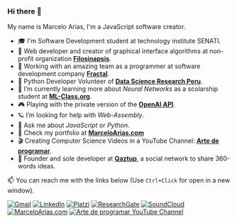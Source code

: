### Hi there 👋

My name is Marcelo Arias, I'm a JavaScript software creator.

- 🎓 I'm Software Development student at technology institute SENATI.
- 🔬 Web developer and creator of graphical interface algorithms at non-profit organization **[Filosinapsis](https://github.com/Filosinapsis/)**.
- 🤖 Working with an amazing team as a programmer at software development company **[Fractal](https://www.linkedin.com/in/celer-s-a-c-98b270a9/)**.
- 🧠 Python Developer Volunteer of **[Data Science Research Peru](https://www.datascience.pe/)**.
- 🔭 I’m currently learning more about *Neural Networks* as a scolarship student at **[ML-Class.org](http://ml-class.org/)**.
- 🎮 Playing with the private version of the **[OpenAI API](https://beta.openai.com/)**.
- 🪐 I’m looking for help with *Web-Assembly*.
- 💬 Ask me about *JavaScript* or *Python*.
- 📡 Check my portfolio at **[MarceloArias.com](https://marceloarias.com/)**
- 🎬 Creating Computer Science Videos in a YouTube Channel: **[Arte de programar](https://www.youtube.com/ArteDeProgramar)**.
- 🚀 Founder and sole developer at **[Qaztup](https://qaztup.me/)**, a social network to share 360-words ideas.

📫 You can reach me with the links below (Use `Ctrl+Click` for open in a new window).

[![Gmail](https://img.shields.io/badge/-Gmail-D14836?style=for-the-badge&logo=gmail&logoColor=white)](mailto:mail.marcelo.as@gmail.com)
[![LinkedIn](https://img.shields.io/badge/-LinkedIn-0077B5?style=for-the-badge&logo=linkedin&logoColor=white)](https://www.linkedin.com/in/marcelo-arias/)
[![Platzi](https://img.shields.io/badge/-Platzi-98CA3F?style=for-the-badge&logo=platzi&logoColor=white)](https://platzi.com/p/360macky/)
[![ResearchGate](https://img.shields.io/badge/-ResearchGate-00CCBB?style=for-the-badge&logo=researchgate&logoColor=white)](https://www.researchgate.net/profile/Marcelo_Arias6)
[![SoundCloud](https://img.shields.io/badge/-SoundCloud-FF3300?style=for-the-badge&logo=soundcloud&logoColor=white)](https://soundcloud.com/360macky)
[![MarceloArias.com](https://img.shields.io/badge/-MarceloArias.com-3f50b5?style=for-the-badge&logo=atom&logoColor=white)](https://www.marceloarias.com/)
[![Arte de programar YouTube Channel](https://img.shields.io/badge/-Arte%20de%20programar-e4002b?style=for-the-badge&logo=youtube&logoColor=white)](https://www.youtube.com/ArteDeProgramar)
